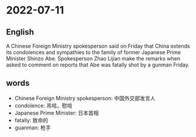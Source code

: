 # 2022-07-11


## English
A Chinese Foreign Ministry spokesperson
said on Friday that China extends its 
condolences and sympathies to the family
of former Japanese Prime Minister Shinzo
Abe. Spokesperson Zhao Lijian make the
remarks when asked to comment on reports
that Abe was fatally shot by a gunman Friday.


## words
* Chinese Foreign Ministry spokesperson: 中国外交部发言人
* condolence: 吊唁，慰唁
* Japanese Prime Minister: 日本首相
* fatally: 致命的
* guanman: 枪手
